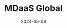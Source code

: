 ---  
layout: startup_page  
title: "MDaaS Global"  
id: "mdaas.io"  
permalink: "/mdaasglobalmdaas.io03082024/"  
website: "https://www.mdaas.io/"  
funding_round: "Pre-Series A"  
funding_amount: "$3M"  
investors: "Aruwa Capital Management, Newtown Partners, Ventures Platform"  
about: "MDaaS Global operates a healthcare network in Nigeria, providing diagnostic services to underserved communities. They utilize their proprietary technology platform, BeaconOS, to connect physical clinics and partner organizations, streamlining healthcare delivery and improving access to quality diagnostics for over 275,000 patients."  
markets: "Healthtech"  
hq: "Lagos, Nigeria"  
founded_year: "2016"  
linkedin: "https://www.linkedin.com/company/mdaas"  
twitter: "https://twitter.com/mdaasnigeria"  
instagram: ""  
facebook: "https://www.facebook.com/mdaasglobal/"  
crunchbase: "https://www.crunchbase.com/organization/mdaas"  
pitchbook: "https://pitchbook.com/profiles/company/229610-89"  

date_display: "08-Mar-2024"  
date: "2024-03-08"

# SEO Optimization  
meta_title: "MDaaS Global - Pre-Series A Funding ($3M)"  
meta_description: "MDaaS Global, MDaaS Global operates a healthcare network in Nigeria, providing diagnostic services to underserved communities. They utilize their proprietary techno..."  
meta_keywords: "MDaaS Global, Healthtech, Pre-Series A funding"  
canonical_url: "https://startup.projectstartups.com/mdaasglobalmdaas.io03082024/"  
---